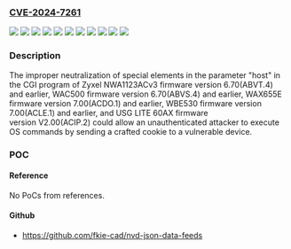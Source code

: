 ### [CVE-2024-7261](https://cve.mitre.org/cgi-bin/cvename.cgi?name=CVE-2024-7261)
![](https://img.shields.io/static/v1?label=Product&message=NWA1123ACv3%20firmware&color=blue)
![](https://img.shields.io/static/v1?label=Product&message=USG%20LITE%2060AX%20firmware&color=blue)
![](https://img.shields.io/static/v1?label=Product&message=WAC500%20firmware&color=blue)
![](https://img.shields.io/static/v1?label=Product&message=WAX655E%20firmware&color=blue)
![](https://img.shields.io/static/v1?label=Product&message=WBE530%20firmware&color=blue)
![](https://img.shields.io/static/v1?label=Version&message=%3D%20%3C%3D%206.70(ABVS.4)%20&color=brighgreen)
![](https://img.shields.io/static/v1?label=Version&message=%3D%20%3C%3D%206.70(ABVT.4)%20&color=brighgreen)
![](https://img.shields.io/static/v1?label=Version&message=%3D%20%3C%3D%207.00(ACDO.1)%20&color=brighgreen)
![](https://img.shields.io/static/v1?label=Version&message=%3D%20%3C%3D%207.00(ACLE.1)%20&color=brighgreen)
![](https://img.shields.io/static/v1?label=Version&message=%3D%20V2.00(ACIP.2)%20&color=brighgreen)
![](https://img.shields.io/static/v1?label=Vulnerability&message=CWE-78%20Improper%20Neutralization%20of%20Special%20Elements%20used%20in%20an%20OS%20Command%20('OS%20Command%20Injection')&color=brighgreen)

### Description

The improper neutralization of special elements in the parameter "host" in the CGI program of Zyxel NWA1123ACv3 firmware version 6.70(ABVT.4) and earlier, WAC500 firmware version 6.70(ABVS.4) and earlier, WAX655E firmware version 7.00(ACDO.1) and earlier, WBE530 firmware version 7.00(ACLE.1) and earlier, and USG LITE 60AX firmware version V2.00(ACIP.2) could allow an unauthenticated attacker to execute OS commands by sending a crafted cookie to a vulnerable device.

### POC

#### Reference
No PoCs from references.

#### Github
- https://github.com/fkie-cad/nvd-json-data-feeds

